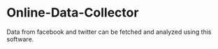 # Online-Data-Collector
Data from facebook and twitter can be fetched and analyzed using this software.

